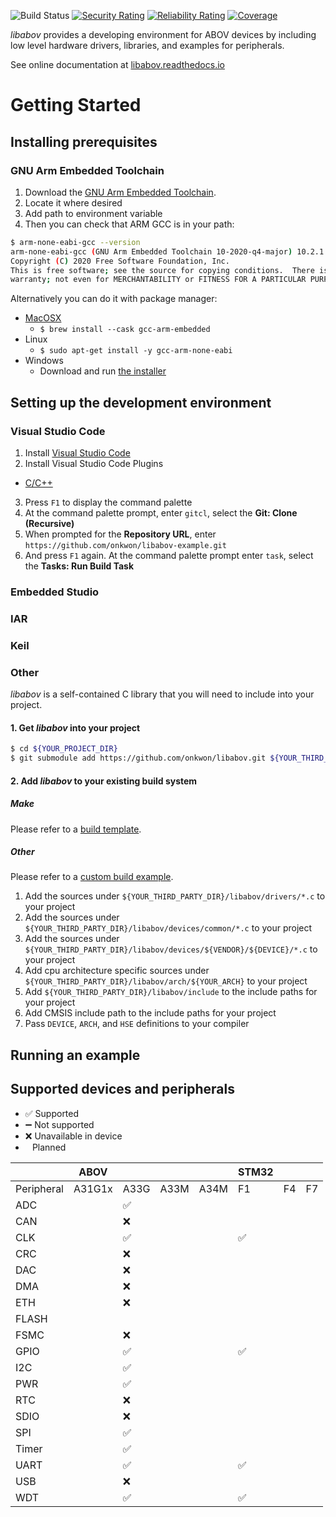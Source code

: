 ![Build Status](https://github.com/onkwon/libabov/workflows/build/badge.svg)
[![Security Rating](https://sonarcloud.io/api/project_badges/measure?project=onkwon_libabov&metric=security_rating)](https://sonarcloud.io/dashboard?id=onkwon_libabov)
[![Reliability Rating](https://sonarcloud.io/api/project_badges/measure?project=onkwon_libabov&metric=reliability_rating)](https://sonarcloud.io/dashboard?id=onkwon_libabov)
[![Coverage](https://sonarcloud.io/api/project_badges/measure?project=onkwon_libabov&metric=coverage)](https://sonarcloud.io/dashboard?id=onkwon_libabov)

*libabov* provides a developing environment for ABOV devices by including low
level hardware drivers, libraries, and examples for peripherals.

See online documentation at [libabov.readthedocs.io](https://libabov.readthedocs.io/)

# Getting Started
## Installing prerequisites
### GNU Arm Embedded Toolchain
1. Download the [GNU Arm Embedded Toolchain](https://developer.arm.com/tools-and-software/open-source-software/developer-tools/gnu-toolchain/gnu-rm/downloads).
2. Locate it where desired
3. Add path to environment variable
4. Then you can check that ARM GCC is in your path:

```bash
$ arm-none-eabi-gcc --version
arm-none-eabi-gcc (GNU Arm Embedded Toolchain 10-2020-q4-major) 10.2.1 20201103 (release)
Copyright (C) 2020 Free Software Foundation, Inc.
This is free software; see the source for copying conditions.  There is NO
warranty; not even for MERCHANTABILITY or FITNESS FOR A PARTICULAR PURPOSE.
```

Alternatively you can do it with package manager:

* [MacOSX](https://formulae.brew.sh/cask/gcc-arm-embedded)
  - `$ brew install --cask gcc-arm-embedded`
* Linux
  - `$ sudo apt-get install -y gcc-arm-none-eabi`
* Windows
  - Download and run [the installer](https://developer.arm.com/tools-and-software/open-source-software/developer-tools/gnu-toolchain/gnu-rm/downloads)

## Setting up the development environment
### Visual Studio Code
1. Install [Visual Studio Code](https://code.visualstudio.com/)
2. Install Visual Studio Code Plugins
  * [C/C++](https://marketplace.visualstudio.com/items?itemName=ms-vscode.cpptools)
3. Press `F1` to display the command palette
4. At the command palette prompt, enter `gitcl`, select the **Git: Clone (Recursive)**
5. When prompted for the **Repository URL**, enter `https://github.com/onkwon/libabov-example.git`
6. And press `F1` again. At the command palette prompt enter `task`, select the
   **Tasks: Run Build Task**

### Embedded Studio
### IAR
### Keil
### Other
*libabov* is a self-contained C library that you will need to include into your
project.

#### 1. Get *libabov* into your project

```bash
$ cd ${YOUR_PROJECT_DIR}
$ git submodule add https://github.com/onkwon/libabov.git ${YOUR_THIRD_PARTY_DIR}/libabov
```

#### 2. Add *libabov* to your existing build system
##### Make
Please refer to a [build template](examples/build-template/Makefile).
##### Other
Please refer to a [custom build example](examples/custom-build).

1. Add the sources under `${YOUR_THIRD_PARTY_DIR}/libabov/drivers/*.c` to your
   project
2. Add the sources under `${YOUR_THIRD_PARTY_DIR}/libabov/devices/common/*.c` to
   your project
3. Add the sources under
   `${YOUR_THIRD_PARTY_DIR}/libabov/devices/${VENDOR}/${DEVICE}/*.c` to your
   project
4. Add cpu architecture specific sources under
   `${YOUR_THIRD_PARTY_DIR}/libabov/arch/${YOUR_ARCH}` to your project
5. Add `${YOUR_THIRD_PARTY_DIR}/libabov/include` to the include paths for your
   project
6. Add CMSIS include path to the include paths for your project
7. Pass `DEVICE`, `ARCH`, and `HSE` definitions to your compiler

## Running an example

## Supported devices and peripherals

* ✅ Supported
* ➖ Not supported
* ❌ Unavailable in device
* <code>&nbsp;</code> Planned

|            | ABOV   |      |      |      | STM32 |    |    |
| ---------- | ----   | ---- | ---- | ---- | --    | -- | -- |
| Peripheral | A31G1x | A33G | A33M | A34M | F1    | F4 | F7 |
| ADC        |        | ✅   |      |      |       |    |    |
| CAN        |        | ❌   |      |      |       |    |    |
| CLK        |        | ✅   |      |      | ✅    |    |    |
| CRC        |        | ❌   |      |      |       |    |    |
| DAC        |        | ❌   |      |      |       |    |    |
| DMA        |        | ❌   |      |      |       |    |    |
| ETH        |        | ❌   |      |      |       |    |    |
| FLASH      |        |      |      |      |       |    |    |
| FSMC       |        | ❌   |      |      |       |    |    |
| GPIO       |        | ✅   |      |      | ✅    |    |    |
| I2C        |        | ✅   |      |      |       |    |    |
| PWR        |        | ✅   |      |      |       |    |    |
| RTC        |        | ❌   |      |      |       |    |    |
| SDIO       |        | ❌   |      |      |       |    |    |
| SPI        |        | ✅   |      |      |       |    |    |
| Timer      |        | ✅   |      |      |       |    |    |
| UART       |        | ✅   |      |      | ✅    |    |    |
| USB        |        | ❌   |      |      |       |    |    |
| WDT        |        | ✅   |      |      | ✅    |    |    |
